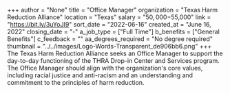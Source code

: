 +++
author = "None"
title = "Office Manager"
organization = "Texas Harm Reduction Alliance"
location = "Texas"
salary = "$50,000-$55,000"
link = "https://bit.ly/3uYoJI9"
sort_date = "2022-06-16"
created_at = "June 16, 2022"
closing_date = "-"
a_job_type = ["Full Time"]
b_benefits = ["General Benefits"]
c_feedback = ""
aa_degrees_required = "No degree required"
thumbnail = "../../images/Logo-Words-Transparent_de906bb6.png"
+++
The Texas Harm Reduction Alliance seeks an Office Manager to support the day-to-day functioning of the THRA Drop-in Center and Services program. The Office Manager should align with the organization's core values, including racial justice and anti-racism and an understanding and commitment to the principles of harm reduction. 